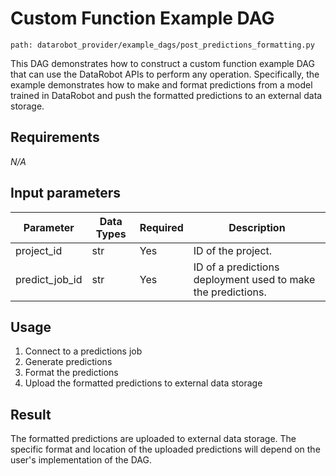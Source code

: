 # Custom Function Example DAG

`path: datarobot_provider/example_dags/post_predictions_formatting.py`

This DAG demonstrates how to construct a custom function example DAG that can use the DataRobot APIs to perform any operation.
Specifically, the example demonstrates how to make and format predictions from a model trained in DataRobot and push the formatted predictions to an external data storage.

## Requirements

_N/A_

## Input parameters

| Parameter | Data Types | Required | Description                                                  |
|-----------|------------|----------|--------------------------------------------------------------|
| project_id | str        | Yes      | ID of the project.                                           |
| predict_job_id | str        | Yes      | ID of a predictions deployment used to make the predictions. |

## Usage

1. Connect to a predictions job
2. Generate predictions
3. Format the predictions
4. Upload the formatted predictions to external data storage

## Result

The formatted predictions are uploaded to external data storage.
The specific format and location of the uploaded predictions will depend on the user's implementation of the DAG.
